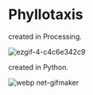 # Phyllotaxis

created in Processing.

![ezgif-4-c4c6e342c9](https://user-images.githubusercontent.com/10860936/42221975-87a691e0-7ef1-11e8-854b-34c7f915a4dc.gif)


created in Python.

![webp net-gifmaker](https://user-images.githubusercontent.com/10860936/42988729-56cf1632-8c1b-11e8-9358-ac29f7314b30.gif)

